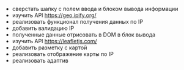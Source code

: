 - сверстать шапку с полем ввода и блоком вывода информации
- изучить API https://geo.ipify.org/
- реализовать функционал получения данных по IP
- добавить валидацию IP
- полученные данные отрисовать в DOM в блок вывода
- изучить API https://leafletjs.com/
- добавить разметку с картой
- реализовать отображение карты по IP
- реализовать адаптив
